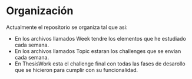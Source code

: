 # Organización

Actualmente el repositorio se organiza tal que asi:

- En los archivos llamados Week tendre los elementos que he estudiado cada semana.
- En los archivos llamados Topic estaran los challenges que se envian cada semana.
- En ThesisWork esta el challenge final con todas las fases de desarollo que se hicieron para cumplir con su funcionalidad.
